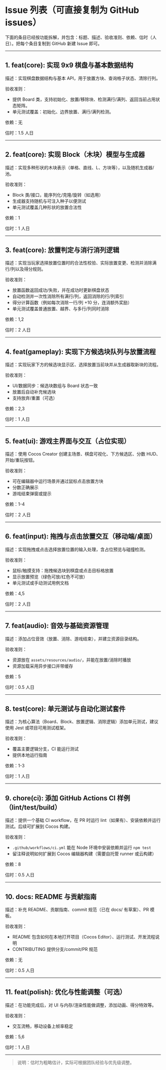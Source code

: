 # Issue 列表（可直接复制为 GitHub issues）

下面的条目已经按功能拆解，并包含：标题、描述、验收准则、依赖、估时（人日）。把每个条目复制到 GitHub 新建 Issue 即可。

---

## 1. feat(core): 实现 9x9 棋盘与基本数据结构

描述：实现棋盘数据结构与基本 API，用于放置方块、查询格子状态、清除行列。

验收准则：
- 提供 Board 类，支持初始化、放置/移除块、检测满行/满列、返回当前占用状态矩阵。
- 单元测试覆盖：初始化、边界放置、满行/满列检测。

依赖：无

估时：1.5 人日

---

## 2. feat(core): 实现 Block（木块）模型与生成器

描述：实现多种形状的木块表示（单格、直线、L、方块等），以及随机生成器/池。

验收准则：
- Block 类/接口，能序列化/克隆/旋转（如选用）
- 生成器支持随机与可注入种子以便测试
- 单元测试覆盖几种形状的放置合法性

依赖：1

估时：1 人日

---

## 3. feat(core): 放置判定与消行消列逻辑

描述：实现当玩家选择放置位置时的合法性校验、实际放置变更、检测并消除满行/列以及得分规则。

验收准则：
- 放置函数返回成功/失败，并在成功时更新棋盘状态
- 自动检测并一次性消除所有满行/列，返回消除的行/列索引
- 得分计算函数（例如每次消除一行/列 +10 分，连消额外奖励）
- 单元测试覆盖普通放置、越界、与多行/列同时消除

依赖：1,2

估时：2 人日

---

## 4. feat(gameplay): 实现下方候选块队列与放置流程

描述：实现玩家下方的候选块显示区、选择放置当前块并从生成器取新块的流程。

验收准则：
- UI/数据同步：候选块数组与 Board 状态一致
- 放置后自动补充候选块
- 支持放弃/重置（可选）

依赖：2,3

估时：1 人日

---

## 5. feat(ui): 游戏主界面与交互（占位实现）

描述：使用 Cocos Creator 创建主场景、棋盘可视化、下方候选区、分数 HUD、开始/重玩按钮。

验收准则：
- 可在编辑器中运行场景并通过鼠标点击放置方块
- 分数正确展示
- 游戏结束弹窗或提示

依赖：1-4

估时：2 人日

---

## 6. feat(input): 拖拽与点击放置交互（移动端/桌面）

描述：实现拖拽或点击选择放置位置的输入处理，含占位预览与碰撞检测。

验收准则：
- 鼠标/触摸支持：拖拽候选块到棋盘或点击目标格放置
- 显示放置预览（绿色可放/红色不可放）
- 单元测试或手动测试用例文档

依赖：4,5

估时：2 人日

---

## 7. feat(audio): 音效与基础资源管理

描述：添加占位音效（放置、消除、游戏结束），并建立资源目录结构。

验收准则：
- 资源放在 `assets/resources/audio/`，并能在放置/消除时播放
- 资源加载采用异步接口并带缓存

依赖：5

估时：0.5 人日

---

## 8. test(core): 单元测试与自动化测试套件

描述：为核心算法（Board、Block、放置逻辑、消除逻辑）添加单元测试，建议使用 Jest 或项目可用测试框架。

验收准则：
- 覆盖主要逻辑分支，CI 能运行测试
- 提供本地运行指南

依赖：1-3

估时：1 人日

---

## 9. chore(ci): 添加 GitHub Actions CI 样例（lint/test/build）

描述：提供一个基础 CI workflow，在 PR 时运行 lint（如果有）、安装依赖并运行测试。后续可扩展到 Cocos 构建。

验收准则：
- `.github/workflows/ci.yml` 能在 Node 环境中安装依赖并运行 `npm test`
- 留注释说明如何扩展到 Cocos 编辑器构建（需要自托管 runner 或云构建）

依赖：8

估时：0.5 人日

---

## 10. docs: README 与贡献指南

描述：补充 README、贡献指南、commit 规范（已在 docs/ 有草案）、PR 模板。

验收准则：
- README 包含如何在本地打开项目（Cocos Editor）、运行测试、开发流程说明
- CONTRIBUTING 提供分支/commit/PR 规范

依赖：无

估时：0.5 人日

---

## 11. feat(polish): 优化与性能调整（可选）

描述：在功能完成后，对 UI 与内存/渲染性能做调整，添加动画、得分特效等。

验收准则：
- 交互流畅，移动设备上帧率稳定

依赖：5,6

估时：1 人日

---

> 说明：估时为粗略估计，实际可根据团队经验与优先级调整。
